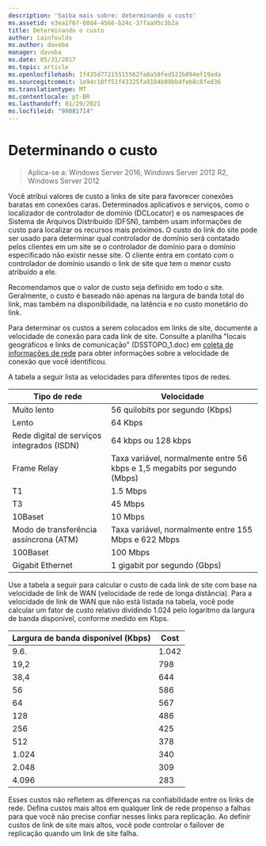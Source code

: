 ```yaml
---
description: 'Saiba mais sobre: determinando o custo'
ms.assetid: e3ea1f67-60d4-4566-b24c-37faa95c3b2a
title: Determinando o custo
author: iainfoulds
ms.author: daveba
manager: daveba
ms.date: 05/31/2017
ms.topic: article
ms.openlocfilehash: 1f435d77215515562fa8a58fed522b094ef19ada
ms.sourcegitcommit: 1e94c10ff51f43325fa9184b09bbdfeb8c8fed36
ms.translationtype: MT
ms.contentlocale: pt-BR
ms.lasthandoff: 01/29/2021
ms.locfileid: "99081714"
---
```

# <a name="determining-the-cost"></a>Determinando o custo

>Aplica-se a: Windows Server 2016, Windows Server 2012 R2, Windows Server 2012

Você atribui valores de custo a links de site para favorecer conexões baratas em conexões caras. Determinados aplicativos e serviços, como o localizador de controlador de domínio (DCLocator) e os namespaces de Sistema de Arquivos Distribuído (DFSN), também usam informações de custo para localizar os recursos mais próximos. O custo do link do site pode ser usado para determinar qual controlador de domínio será contatado pelos clientes em um site se o controlador de domínio para o domínio especificado não existir nesse site. O cliente entra em contato com o controlador de domínio usando o link de site que tem o menor custo atribuído a ele.

Recomendamos que o valor de custo seja definido em todo o site. Geralmente, o custo é baseado não apenas na largura de banda total do link, mas também na disponibilidade, na latência e no custo monetário do link.

Para determinar os custos a serem colocados em links de site, documente a velocidade de conexão para cada link de site. Consulte a planilha "locais geográficos e links de comunicação" (DSSTOPO_1.doc) em [coleta de informações de rede](../../ad-ds/plan/Collecting-Network-Information.md) para obter informações sobre a velocidade de conexão que você identificou.

A tabela a seguir lista as velocidades para diferentes tipos de redes.

|Tipo de rede|Velocidade|
|----------------|---------|
|Muito lento|56 quilobits por segundo (Kbps)|
|Lento|64 Kbps|
|Rede digital de serviços integrados (ISDN)|64 kbps ou 128 kbps|
|Frame Relay|Taxa variável, normalmente entre 56 kbps e 1,5 megabits por segundo (Mbps)|
|T1|1.5 Mbps|
|T3|45 Mbps|
|10Baset|10 Mbps|
|Modo de transferência assíncrona (ATM)|Taxa variável, normalmente entre 155 Mbps e 622 Mbps|
|100Baset|100 Mbps|
|Gigabit Ethernet|1 gigabit por segundo (Gbps)|

Use a tabela a seguir para calcular o custo de cada link de site com base na velocidade de link de WAN (velocidade de rede de longa distância). Para a velocidade de link de WAN que não está listada na tabela, você pode calcular um fator de custo relativo dividindo 1.024 pelo logaritmo da largura de banda disponível, conforme medido em Kbps.

|Largura de banda disponível (Kbps)|Cost|
|--------------------------------|--------|
|9.6.|1.042|
|19,2|798|
|38,4|644|
|56|586|
|64|567|
|128|486|
|256|425|
|512|378|
|1\.024|340|
|2\.048|309|
|4\.096|283|

Esses custos não refletem as diferenças na confiabilidade entre os links de rede. Defina custos mais altos em qualquer link de rede propenso a falhas para que você não precise confiar nesses links para replicação. Ao definir custos de link de site mais altos, você pode controlar o failover de replicação quando um link de site falha.


